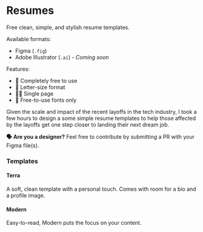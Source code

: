 # Resumes

Free clean, simple, and stylish resume templates.

Available formats:

- Figma (`.fig`)
- Adobe Illustrator (`.ai`) - _Coming soon_

Features:

- 🤑 Completely free to use
- 📄 Letter-size format
- ☝🏼 Single page
- 🔡 Free-to-use fonts only

Given the scale and impact of the recent layoffs in the tech industry, I took a few hours to design a some simple resume templates to help those affected by the layoffs get one step closer to landing their next dream job.

**🗣️ Are you a designer?** Feel free to contribute by submitting a PR with your Figma file(s).

### Templates

#### Terra

A soft, clean template with a personal touch. Comes with room for a bio and a profile image.

#### Modern

Easy-to-read, Modern puts the focus on your content.
